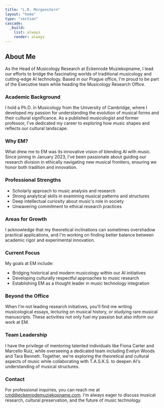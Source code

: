 ```yaml
---
title: "L.R. Morgenstern"
layout: "home"
type: "section"
cascade:
  _build:
    list: always
    render: always
---
```


## About Me

As the Head of Musicology Research at Eckenrode Muziekopname, I lead our efforts to bridge the fascinating worlds of traditional musicology and cutting-edge AI technology. Based in our Prague office, I'm proud to be part of the Executive team while heading the Musicology Research Office.

### Academic Background

I hold a Ph.D. in Musicology from the University of Cambridge, where I developed my passion for understanding the evolution of musical forms and their cultural significance. As a published musicologist and former professor, I've dedicated my career to exploring how music shapes and reflects our cultural landscape.

### Why EM?

What drew me to EM was its innovative vision of blending AI with music. Since joining in January 2023, I've been passionate about guiding our research division in ethically navigating new musical frontiers, ensuring we honor both tradition and innovation.

### Professional Strengths

- Scholarly approach to music analysis and research
- Strong analytical skills in examining musical patterns and structures
- Deep intellectual curiosity about music's role in society
- Unwavering commitment to ethical research practices

### Areas for Growth

I acknowledge that my theoretical inclinations can sometimes overshadow practical applications, and I'm working on finding better balance between academic rigor and experimental innovation.

### Current Focus

My goals at EM include:

- Bridging historical and modern musicology within our AI initiatives
- Developing culturally respectful approaches to music research
- Establishing EM as a thought leader in music technology integration

### Beyond the Office

When I'm not leading research initiatives, you'll find me writing musicological essays, lecturing on musical history, or studying rare musical manuscripts. These activities not only fuel my passion but also inform our work at EM.

### Team Leadership

I have the privilege of mentoring talented individuals like Fiona Carter and Marcello Ruiz, while overseeing a dedicated team including Evelyn Woods and Tara Bennett. Together, we're exploring the theoretical and cultural aspects of music while collaborating with T.A.S.K.S. to deepen AI's understanding of musical structures.

### Contact

For professional inquiries, you can reach me at [cmd@eckenrodemuziekopname.com](mailto:cmd@eckenrodemuziekopname.com). I'm always eager to discuss musical research, cultural preservation, and the future of music technology.